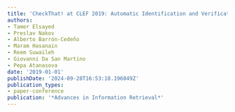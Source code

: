 ```yaml
---
title: 'CheckThat! at CLEF 2019: Automatic Identification and Verification of Claims'
authors:
- Tamer Elsayed
- Preslav Nakov
- Alberto Barrón-Cedeño
- Maram Hasanain
- Reem Suwaileh
- Giovanni Da San Martino
- Pepa Atanasova
date: '2019-01-01'
publishDate: '2024-09-28T16:53:18.196049Z'
publication_types:
- paper-conference
publication: '*Advances in Information Retrieval*'
---
```

